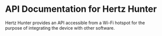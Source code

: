 # API Documentation for Hertz Hunter

Hertz Hunter provides an API accessible from a Wi-Fi hotspot for the purpose of integrating the device with other software.